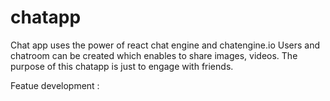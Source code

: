 # chatapp
Chat app uses the power of react chat engine and chatengine.io
Users and chatroom can be created which enables to share images, videos.
The purpose of this chatapp is just to engage with friends.

Featue development :
